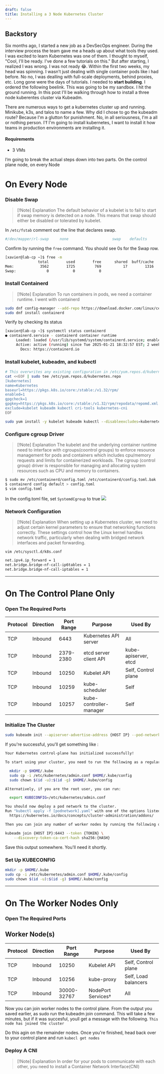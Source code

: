 ```yaml
---
draft: false
title: Installing a 3 Node Kubernetes Cluster
---
```


## Backstory 
Six months ago, I started a new job as a DevSecOps engineer. During the interview process the team gave me a heads up about what tools they used. I was excited to learn Kubernetes was one of them. I thought to myself, "Cool, I'll be ready. I've done a few tutorials on this." But after starting, I realized I was wrong. I was not ready 😂. Within the first two weeks, my head was spinning. I wasn’t just dealing with single container pods like i had before. No no, I was dealling with full-scale deployments, behind proxies, etc. Long gone were the days of tutorials. I needed to **start building**. I ordered the following beelink. This was going to be my sandbox. I hit the ground running. In this post I'll be walking through how to install a three node kuberentes cluster via Kubeadm.

There are numerous ways to get a kubernetes cluster up and running. Minikube, k3s, and talos to name a few. Why did I chose to go the kubeadm route? Because I'm a glutton for punishment. No, in all seriousness, I'm a all or nothing person. I'f I'm going to install kubernetes, I want to install it how teams in production environments are installing it.



#### Requirements
- 3 VMs 

I’m going to break the actual steps down into two parts. On the control plane node, on every Node





# On Every Node

### Disable Swap

> [!Note] Explanation
> The default behavior of a kubelet is to fail to start if swap memory is detected on a node. This means that swap should either be disabled or tolerated by kubelet.

In `/etc/fstab` comment out the line that declares swap.
```bash
#/dev/mapper/rl-swap     none                    swap    defaults        0 0
```
Confirm by running the `free` command. You should see 0s for the Swap row.
```bash
[xavier@lab-cp ~]$ free -m
               total        used        free      shared  buff/cache   available
Mem:            3562        1725         769          17        1316        1836
Swap:              0           0           0
```
### Install Containerd
> [!Note] Explanation
> To run containers in pods, we need a container runtime. I went with containerd

```bash
sudo dnf config-manager --add-repo https://download.docker.com/linux/centos/docker-ce.repo
sudo dnf install containerd
```

Verify by checking its status
```bash
[xavier@lab-cp ~]$ systemctl status containerd
● containerd.service - containerd container runtime
     Loaded: loaded (/usr/lib/systemd/system/containerd.service; enabled; preset: disabled)
     Active: active (running) since Tue 2025-01-21 18:32:57 EST; 2 weeks 1 day ago
       Docs: https://containerd.io
```

### Install kubelet, kubeadm, and kubectl
```bash
# This overwrites any existing configuration in /etc/yum.repos.d/kubernetes.repo
cat <<EOF | sudo tee /etc/yum.repos.d/kubernetes.repo
[kubernetes]
name=Kubernetes
baseurl=https://pkgs.k8s.io/core:/stable:/v1.32/rpm/
enabled=1
gpgcheck=1
gpgkey=https://pkgs.k8s.io/core:/stable:/v1.32/rpm/repodata/repomd.xml.key
exclude=kubelet kubeadm kubectl cri-tools kubernetes-cni
EOF

sudo yum install -y kubelet kubeadm kubectl --disableexcludes=kubernetes
```

### Configure cgroup Driver

> [!Note] Explanation
> The kubelet and the underlying container runtime need to interface with cgroups(coontrol groups) to enforce resource management for pods and containers which includes cpu/memory requests and limits for containerized workloads. The cgroup (control group) driver is responsible for managing and allocating system resources such as CPU and memory to containers. 
```bash
$ sudo mv /etc/containerd/config.toml /etc/containerd/config.toml.bak
$ containerd config default > config.toml
$ vim config.toml
```
In the config.toml file, set `SystemdCgroup` to true
![](https://miro.medium.com/v2/resize:fit:1400/0*9xY_Av2HZiL6FD_b)


### Network Configuration
> [!Note] Explanation
> When setting up a Kubernetes cluster, we need to adjust certain kernel parameters to ensure that networking functions correctly. These settings control how the Linux kernel handles network traffic, particularly when dealing with bridged network interfaces and packet forwarding.

`vim /etc/sysctl.d/k8s.conf`

```bash
net.ipv4.ip_forward = 1
net.bridge.bridge-nf-call-ip6tables = 1
net.bridge.bridge-nf-call-iptables = 1
```
---
# On The Control Plane Only

### Open The Required Ports

| Protocol | Direction | Port Range  | Purpose                      | Used By                     |
|----------|-----------|------------|------------------------------|-----------------------------|
| TCP      | Inbound   | 6443       | Kubernetes API server        | All                         |
| TCP      | Inbound   | 2379-2380  | etcd server client API       | kube-apiserver, etcd        |
| TCP      | Inbound   | 10250      | Kubelet API                  | Self, Control plane         |
| TCP      | Inbound   | 10259      | kube-scheduler               | Self                        |
| TCP      | Inbound   | 10257      | kube-controller-manager      | Self                        |

### Initialize The Cluster
```bash
sudo kubeadm init --apiserver-advertise-address {HOST IP} --pod-network-cidr 10.244.0.0/16
```

If you're successful, you'll get something like :
```bash
Your Kubernetes control-plane has initialized successfully!

To start using your cluster, you need to run the following as a regular user:

  mkdir -p $HOME/.kube
  sudo cp -i /etc/kubernetes/admin.conf $HOME/.kube/config
  sudo chown $(id -u):$(id -g) $HOME/.kube/config

Alternatively, if you are the root user, you can run:

  export KUBECONFIG=/etc/kubernetes/admin.conf

You should now deploy a pod network to the cluster.
Run "kubectl apply -f [podnetwork].yaml" with one of the options listed at:
  https://kubernetes.io/docs/concepts/cluster-administration/addons/

Then you can join any number of worker nodes by running the following on each as root:

kubeadm join {HOST IP}:6443 --token {TOKEN} \
	--discovery-token-ca-cert-hash sha256:{HASH}
```

Save this output somewhere. You'll need it shortly. 

### Set Up KUBECONFIG
```bash
mkdir -p $HOME/.kube
sudo cp -i /etc/kubernetes/admin.conf $HOME/.kube/config
sudo chown $(id -u):$(id -g) $HOME/.kube/config
```
---
# On The Worker Nodes Only

### Open The Required Ports
## Worker Node(s)

| Protocol | Direction | Port Range     | Purpose              | Used By              |
|----------|-----------|---------------|----------------------|----------------------|
| TCP      | Inbound   | 10250         | Kubelet API         | Self, Control plane  |
| TCP      | Inbound   | 10256         | kube-proxy          | Self, Load balancers |
| TCP      | Inbound   | 30000-32767   | NodePort Services†  | All                  




Now you can join worker nodes to the control plane. From the output you saved earlier, as sudo run the kubeadm join command. This will take a few minutes, but if it was succesful, youll get a message with the following. `This node has joined the cluster`

Do this agin on the remainder nodes. Once you're finished, head back over to your control plane and run `kubecl get nodes`

### Deploy A CNI
> [!Note] Explanation
> In order for your pods to communicate with each other, you need to install a Container Network Interface(CNI)